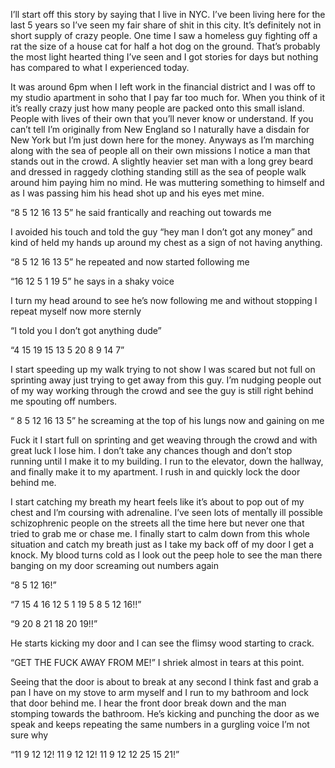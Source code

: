 I’ll start off this story by saying that I live in NYC. I’ve been living here for the last 5 years so I’ve seen my fair share of shit in this city. It’s definitely not in short supply of crazy people. One time I saw a homeless guy fighting off a rat the size of a house cat for half a hot dog on the ground. That’s probably the most light hearted thing I’ve seen and I got stories for days but nothing has compared to what I experienced today. 

It was around 6pm when I left work in the financial district and I was off to my studio apartment in soho that I pay far too much for. When you think of it it’s really crazy just how many people are packed onto this small island. People with lives of their own that you’ll never know or understand. If you can’t tell I’m originally from New England so I naturally have a disdain for New York but I’m just down here for the money. Anyways as I’m marching along with the sea of people all on their own missions I notice a man that stands out in the crowd. A slightly heavier set man with a long grey beard and dressed in raggedy clothing standing still as the sea of people walk around him paying him no mind. He was muttering something to himself and as I was passing him his head shot up and his eyes met mine. 

“8 5 12 16 13 5” he said frantically and reaching out towards me 

I avoided his touch and told the guy “hey man I don’t got any money” and kind of held my hands up around my chest as a sign of not having anything. 

“8 5 12 16 13 5” he repeated and now started following me 

“16 12 5 1 19 5” he says in a shaky voice 

I turn my head around to see he’s now following me and without stopping I repeat myself now more sternly 

“I told you I don’t got anything dude”

“4 15 19 15 13 5 20 8 9 14 7” 

I start speeding up my walk trying to not show I was scared but not full on sprinting away just trying to get away from this guy. I’m nudging people out of my way working through the crowd and see the guy is still right behind me spouting off numbers.

“ 8 5 12 16 13 5” he screaming at the top of his lungs now and gaining on me 

Fuck it I start full on sprinting and get weaving through the crowd and with great luck I lose him. I don’t take any chances though and don’t stop running until I make it to my building. I run to the elevator, down the hallway, and finally make it to my apartment. I rush in and quickly lock the door behind me. 

I start catching my breath my heart feels like it’s about to pop out of my chest and I’m coursing with adrenaline. I’ve seen lots of mentally ill possible schizophrenic people on the streets all the time here but never one that tried to grab me or chase me. I finally start to calm down from this whole situation and catch my breath just as I take my back off of my door I get a knock. My blood turns cold as I look out the peep hole to see the man there banging on my door screaming out numbers again 

“8 5 12 16!” 

“7 15 4 16 12 5 1 19 5 8 5 12 16!!”

“9 20 8 21 18 20 19!!”

He starts kicking my door and I can see the flimsy wood starting to crack. 

“GET THE FUCK AWAY FROM ME!” I shriek almost in tears at this point. 

Seeing that the door is about to break at any second I think fast and grab a pan I have on my stove to arm myself and I run to my bathroom and lock that door behind me. I hear the front door break down and the man stomping towards the bathroom. He’s kicking and punching the door as we speak and keeps repeating the same numbers in a gurgling voice I’m not sure why

“11 9 12 12! 11 9 12 12! 11 9 12 12 25 15 21!”
